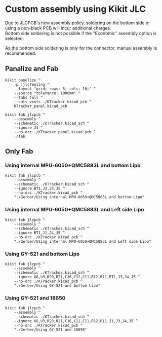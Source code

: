 # Custom assembly using Kikit JLC

Due to JLCPCB's new assembly policy, soldering on the bottom side or using a non-black PCB will incur additional charges.   
Bottom side soldering is not possible if the "Economic" assembly option is selected.   
   
   
As the bottom side soldering is only for the connector, manual assembly is recommended.   

## Panalize and Fab
```batch
kikit panelize ^
    -p :jlcTooling ^
    --layout "grid; rows: 5; cols: 10;" ^
    --source "tolerance: 1000mm" ^
    --tabs full ^
    --cuts vcuts ./KTracker.kicad_pcb ^
    KTracker_panel.kicad_pcb

kikit fab jlcpcb ^
    --assembly ^
    --schematic ./KTracker.kicad_sch ^
    --ignore J1 ^
    --no-drc ./KTracker_panel.kicad_pcb ^
    ./fab
```

## Only Fab

### Using internal MPU-6050+QMC5883L and bottom Lipo
```batch
kikit fab jlcpcb ^
    --assembly ^
    --schematic ./KTracker.kicad_sch ^
    --ignore BT1,J3,J4,J5 ^
    --no-drc ./KTracker.kicad_pcb ^
    "./Gerber/Using internal MPU-6050+QMC5883L and bottom Lipo"
```
### Using internal MPU-6050+QMC5883L and Left side Lipo
```batch
kikit fab jlcpcb ^
    --assembly ^
    --schematic ./KTracker.kicad_sch ^
    --ignore BT1,J1,J4,J5 ^
    --no-drc ./KTracker.kicad_pcb ^
    "./Gerber/Using internal MPU-6050+QMC5883L and Left side Lipo"
```

### Using GY-521 and bottom Lipo
```batch
kikit fab jlcpcb ^
    --assembly ^
    --schematic ./KTracker.kicad_sch ^
    --ignore U8,U3,R20,R21,C16,C12,C11,R12,R11,BT1,J3,J4,J5 ^
    --no-drc ./KTracker.kicad_pcb ^
    "./Gerber/Using GY-521 and bottom Lipo"

```

### Using GY-521 and 18650
```batch
kikit fab jlcpcb ^
    --assembly ^
    --schematic ./KTracker.kicad_sch ^
    --ignore U8,U3,R20,R21,C16,C12,C11,R12,R11,J1,J3,J4,J5 ^
    --no-drc ./KTracker.kicad_pcb ^
    "./Gerber/Using GY-521 and 18650"

```
